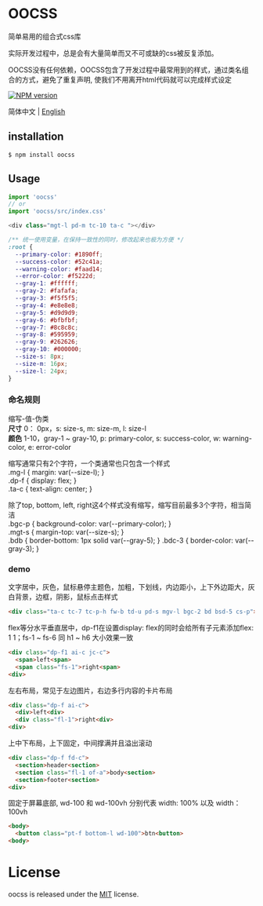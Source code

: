 # OOCSS

简单易用的组合式css库

实际开发过程中，总是会有大量简单而又不可或缺的css被反复添加。

OOCSS没有任何依赖，OOCSS包含了开发过程中最常用到的样式，通过类名组合的方式，避免了重复声明, 使我们不用离开html代码就可以完成样式设定

[![NPM version][npm-image]][npm-url]

[npm-image]: https://img.shields.io/badge/npm-v0.0.9-blue.svg
[npm-url]: https://www.npmjs.com/package/oocss

简体中文 | [English](./README-en.md)

## installation

```
$ npm install oocss
```

## Usage

```javascript
import 'oocss'
// or 
import 'oocss/src/index.css'

<div class="mgt-l pd-m tc-10 ta-c "></div>
```

```css
/** 统一使用变量，在保持一致性的同时，修改起来也极为方便 */
:root {
  --primary-color: #1890ff;
  --success-color: #52c41a;
  --warning-color: #faad14;
  --error-color: #f5222d;
  --gray-1: #ffffff;
  --gray-2: #fafafa;
  --gray-3: #f5f5f5;
  --gray-4: #e8e8e8;
  --gray-5: #d9d9d9;
  --gray-6: #bfbfbf;
  --gray-7: #8c8c8c;
  --gray-8: #595959;
  --gray-9: #262626;
  --gray-10: #000000;
  --size-s: 8px;
  --size-m: 16px;
  --size-l: 24px;
}
```

### 命名规则

缩写-值-伪类  
__尺寸__ 0： 0px，s: size-s, m: size-m, l: size-l  
__颜色__ 1-10，gray-1 ~ gray-10, p: primary-color, s: success-color, w: warning-color, e: error-color  

缩写通常只有2个字符，一个类通常也只包含一个样式  
.mg-l { margin: var(--size-l); }  
.dp-f { display: flex; }  
.ta-c { text-align: center; }

除了top, bottom, left, right这4个样式没有缩写，缩写目前最多3个字符，相当简洁  
.bgc-p { background-color: var(--primary-color); }  
.mgt-s { margin-top: var(--size-s); }  
.bdb { border-bottom: 1px solid var(--gray-5); }
.bdc-3 { border-color: var(--gray-3); }  

### demo
文字居中，灰色，鼠标悬停主题色，加粗，下划线，内边距小，上下外边距大，灰白背景，边框，阴影，鼠标点击样式
``` html
<div class="ta-c tc-7 tc-p-h fw-b td-u pd-s mgv-l bgc-2 bd bsd-5 cs-p">Hello oocss<div>
```
flex等分水平垂直居中，dp-f1在设置display: flex的同时会给所有子元素添加flex: 1 1；fs-1 ~ fs-6 同 h1 ~ h6 大小效果一致
``` html
<div class="dp-f1 ai-c jc-c">
  <span>left<span>
  <span class="fs-1">right<span>
<div>
```
左右布局，常见于左边图片，右边多行内容的卡片布局
``` html
<div class="dp-f ai-c">
  <div>left<div>
  <div class="fl-1">right<div>
<div>
```
上中下布局，上下固定，中间撑满并且溢出滚动
``` html
<div class="dp-f fd-c">
  <section>header<section>
  <section class="fl-1 of-a">body<section>
  <section>footer<section>
<div>
```
固定于屏幕底部, wd-100 和 wd-100vh 分别代表 width: 100% 以及 width：100vh
``` html
<body>
  <button class="pt-f bottom-l wd-100">btn<button>
<body>
```
# License

oocss is released under the [MIT](https://github.com/kunoky/oocss/blob/master/LICENSE) license.